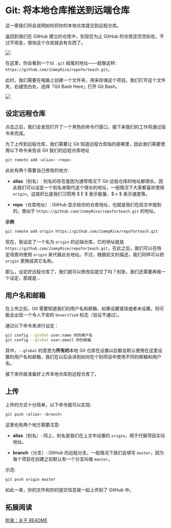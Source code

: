 # Git: 将本地仓库推送到远端仓库

这一章我们将会说明如何将你的本地仓库提交到远程仓库。

返回到我们在 GitHub 建立的仓库中，到现在为止 GitHub 的仓库还空空如也，不过不用急，很快这个仓库就会有东西了。

![](https://i.loli.net/2020/04/08/7pESCrtemWV4jyJ.jpg)

在这里，你会看到一个以 `.git` 结尾的地址——就像这样: `https://github.com/JimmyRice/repoforteach.git`。

此时，我们需要在电脑上创建一个文件夹，用来存储这个项目。我们打开这个文件夹，右键空白处，选择「Git Bash Here」打开 Git Bash。

![](https://i.loli.net/2020/04/08/C2X8FspNBleGq5S.jpg)

## 设定远程仓库

点击之后，我们会发现打开了一个黑色的命令行窗口，接下来我们的工作将通过指令来完成。

为了上传到远程仓库，我们需要让 Git 知道远程仓库指的是哪里，因此我们需要使用以下命令来告诉 Git 我们的远程仓库地址

```sh
git remote add <alias> <repo>
```

此处有两个需要自己修改的地方:

- **alias**（别名）: 别名的存在是因为通常情况下 Git 远程仓库的地址都很长，因此我们可以设定一个别名来取代这个很长的地址，一般情况下大家都喜欢使用 `origin`，这就好比是我们习惯用 $ E $ 表示能量、$ v $ 表示速度等。

- **repo**（仓库地址）: GitHub 显示给你的仓库地址，也就是我们在前文中提到的，类似于 `https://github.com/JimmyRice/repoforteach.git` 的地址。

**示例**

```sh
git remote add origin https://github.com/JimmyRice/repoforteach.git
```

现在，我设定了一个名为 `origin` 的远端仓库，它的地址就是 `https://github.com/JimmyRice/repoforteach.git`，在此之后，我们可以在特定场景内使用 `origin` 来代替此长地址。不过，根据前文的描述，我们同样可以把 `origin` 更换成其它名称。

那么，设定好远程仓库了，我们就可以修改后提交了吗？别急，我们还需要再做一个设定，那就是...

## 用户名和邮箱

在上传之前，Git 需要知道我们的用户名和邮箱，如果设置错误或者未设置，则可能会出现一个令人不安的 `Unverified` 标志（验证不通过）。

通过以下命令来进行设定：

```sh
git config --global user.name 你的用户名
git config --global user.email 你的邮箱
```

其中，`--global` 的意思为**所有的**本地 Git 仓库在设置以后都会默认使用在这里设置的用户名和邮箱，我们在以后会讲到如何在个别项目中使用不同的邮箱和用户名。

接下来你就准备好上传本地仓库到远程仓库了。

## 上传

上传的方式十分简单，以下命令就可以实现:

```sh
git push <alias> <branch>
```

这里也有两个地方需要注意:

- **alias**（别名）: 同上，别名是我们在上文中设置的 `origin`，用于代替项目实际地址。

- **branch**（分支）: GitHub 的远程分支，一般情况下我们会填写 `master`，因为每个项目在创建之初默认有一个分支叫做 `master`。

示范:

```sh
git push origin master
```

如此一来，你的文件和你的提交信息就一起上传到了 GitHub 中。

## 拓展阅读

[附录：关于 README](/github/about_readme.md)
